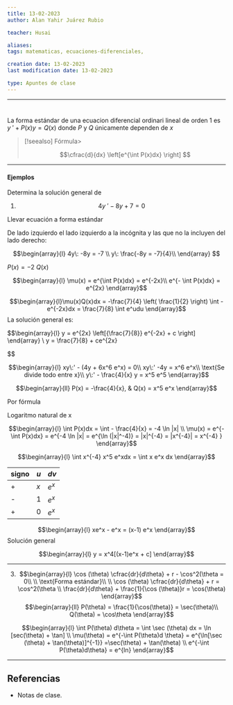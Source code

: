 ```yaml
---
title: 13-02-2023
author: Alan Yahir Juárez Rubio

teacher: Husai

aliases: 
tags: matematicas, ecuaciones-diferenciales, 

creation date: 13-02-2023
last modification date: 13-02-2023

type: Apuntes de clase
---
```

---
# 

La forma estándar de una ecuacion diferencial ordinari lineal de orden 1 es $y\: '+ P(x)y= Q(x)$ donde $P$ y $Q$ únicamente dependen de $x$ 


> [!seealso] Fórmula> 
 > 
 > $$\cfrac{d}{dx} \left[e^{\int P(x)dx} \right] $$

---
#### Ejemplos

Determina la solución general de 

1) $$4y\: ' - 8y + 7 = 0$$

Llevar ecuación a forma estándar

De lado izquierdo el lado izquierdo a la incógnita y las que no la incluyen del lado derecho:

$$\begin{array}{l}
4y\: -8y = -7 \\
y\: \frac{-8y = -7}{4}\\
\end{array}
$$

$P(x) = -2$
$Q(x)$

$$\begin{array}{l}
\mu(x) = e^{\int P(x)dx} = e^{-2x}\\
e^{- \int P(x)dx} = e^{2x}
\end{array}$$

$$\begin{array}{l}\mu(x)Q(x)dx 
= -\frac{7}{4} \left( \frac{1}{2} \right) \int -e^{-2x}dx 
= \frac{7}{8} \int e^udu
\end{array}$$
La solución general es:

$$\begin{array}{l}
y = e^{2x} \left[{\frac{7}{8}} e^{-2x} + c \right]
\end{array} \\
y = \frac{7}{8} + ce^{2x}

$$

$$\begin{array}{l}
xy\:' - (4y + 6x^6 e^x) = 0\\
xy\:' -4y = x^6 e^x\\ 
\text{Se divide todo entre x}\\
y\:' - \frac{4}{x} y = x^5 e^5
\end{array}$$

$$\begin{array}{ll}
P(x) = -\frac{4}{x}, & Q(x) = x^5 e^x 
\end{array}$$

Por fórmula

Logaritmo natural de x

$$\begin{array}{l}
\int P(x)dx 
= \int - \frac{4}{x}
= -4 \ln |x|
\\
\mu(x) = e^{- \int P(x)dx}
= e^{-4 \ln |x|
= e^{\ln (|x|^-4)} 
= |x|^{-4} 
= |x^{-4}|
= x^{-4}
}
\end{array}$$

$$\begin{array}{l}
\int x^{-4} x^5 e^xdx 
= \int x e^x dx 
\end{array}$$

<!-- Integración por tabulación -->

| signo | $u$ | $dv$  |
| ----- | --- | ----- |
| +     | $x$ | $e^x$ |
| -     | 1   | $e^x$  |
| +     | 0   | $e^x$      |

$$\begin{array}{l}
xe^x - e^x 
= (x-1) e^x
\end{array}$$
Solución general

$$\begin{array}{l}
y = x^4[(x-1)e^x + c]
\end{array}$$

---
3) $$\begin{array}{l}
\cos (\theta) \cfrac{dr}{d\theta} + r - \cos^2(\theta = 0\\ \\
\text{Forma estándar}\\ \\
\cos (\theta) \cfrac{dr}{d\theta} + r 
= \cos^2(\theta \\
\frac{dr}{d\theta} + \frac{1}{\cos (\theta)}r = \cos(\theta)
\end{array}$$
$$\begin{array}{ll}
P(\theta) = \frac{1}{\cos(\theta)} 
= \sec(\theta)\\
Q(\theta) = \cos\theta
\end{array}$$

$$\begin{array}{l}
\int P(\theta) d\theta 
= \int \sec (\theta) dx = \ln [sec(\theta) + \tan]
\\
\mu(\theta) = e^{-\int P(\theta)d \theta} 
= e^{\ln[\sec (\theta) + \tan(\theta)]^{-1}}
=\sec(\theta) + \tan(\theta) \\
e^{-\int P(\theta)d\theta}
= e^{ln}
\end{array}$$







---
## Referencias

- Notas de clase.